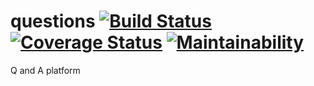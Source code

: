 
# questions [![Build Status](https://travis-ci.org/chrisribia/questions.svg?branch=develop)](https://travis-ci.org/chrisribia/questions) [![Coverage Status](https://coveralls.io/repos/github/chrisribia/questions/badge.svg?branch=develop)](https://coveralls.io/github/chrisribia/questions?branch=develop) [![Maintainability](https://api.codeclimate.com/v1/badges/2a5fcc1edea8d9f728f2/maintainability)](https://codeclimate.com/github/chrisribia/questions/maintainability)
Q and A platform 
